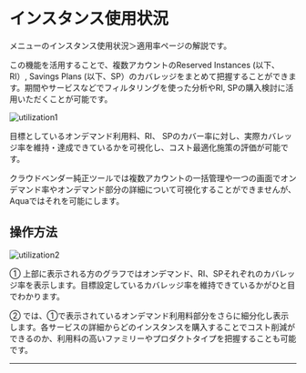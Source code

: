 # インスタンス使用状況

メニューのインスタンス使用状況＞適用率ページの解説です。

この機能を活用することで、複数アカウントのReserved Instances (以下、RI）, Savings Plans (以下、SP）のカバレッジをまとめて把握することができます。期間やサービスなどでフィルタリングを使った分析やRI, SPの購入検討に活用いただくことが可能です。

![utilization1](../assets/aqua/utilization1.avif)

目標としているオンデマンド利用料、RI、 SPのカバー率に対し、実際カバレッジ率を維持・達成できているかを可視化し、コスト最適化施策の評価が可能です。

クラウドベンダー純正ツールでは複数アカウントの一括管理や一つの画面でオンデマンド率やオンデマンド部分の詳細について可視化することができませんが、Aquaではそれを可能にします。

## 操作方法

![utilization2](../assets/aqua/utilization2.avif)

① 上部に表示される方のグラフではオンデマンド、RI、SPそれぞれのカバレッジ率を表示します。目標設定しているカバレッジ率を維持できているかがひと目でわかります。

② では、①で表示されているオンデマンド利用料部分をさらに細分化し表示します。各サービスの詳細からどのインスタンスを購入することでコスト削減ができるのか、利用料の高いファミリーやプロダクトタイプを把握することも可能です。

---
